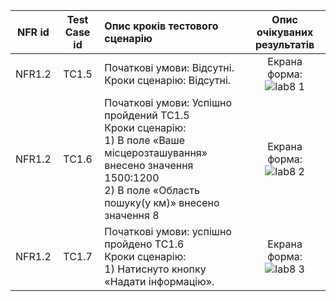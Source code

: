 |NFR id|Test Case id|Опис кроків тестового сценарію|Опис очікуваних результатів|
|:-:|:-:|:-|:-:|
|NFR1.2|TC1.5|Початкові умови: Відсутні. <br> Кроки сценарію: Відсутні.|Екрана форма: <br> ![lab8 1](https://user-images.githubusercontent.com/79446015/198277209-4b4ae7de-ce4b-4120-b397-984ff60e5219.jpg)
|NFR1.2|TC1.6|Початкові умови: Успішно пройдений TC1.5 <br> Кроки сценарію: <br> 1) В поле «Ваше місцерозташування» внесено значення 1500:1200 <br> 2) В поле «Область пошуку(у км)» внесено значення 8<br>|Екрана форма: <br> ![lab8 2](https://user-images.githubusercontent.com/79446015/198277251-6a74c4b7-af74-4229-8325-14e115088a51.jpg)
|NFR1.2|TC1.7|Початкові умови: успішно пройдено TC1.6 <br> Кроки сценарію: <br> 1) Натиснуто кнопку «Надати інформацію».|Екрана форма: <br>![lab8 3](https://user-images.githubusercontent.com/79446015/198277274-c1878533-e8a6-4965-b857-38d5459b5280.jpg)

